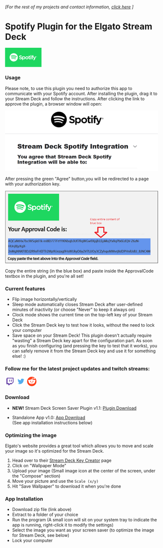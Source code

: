 ###### [For the rest of my projects and contact information, [click here](https://barraider.github.io) ]

# Spotify Plugin for the Elgato Stream Deck
<img src="/images/spotlogo.png" height="63" width="120"/>  

### Usage

Please note, to use this plugin you need to authorize this app to communicate with your Spotify account. After installing the plugin, drag it to your Stream Deck and follow the instructions.
After clicking the link to approve the plugin, a browser window will open:

<img src="/images/spothelp1.png" />  

After pressing the green "Agree" button,you will be redirected to a page with your authorization key. 

<img src="/images/spothelp2.png" />  

Copy the entire string (in the blue box) and paste inside the ApprovalCode textbox in the plugin, and you're all set!

### Current features

- Flip image horizontally/vertically
- Sleep mode automatically closes Stream Deck after user-defined minutes of inactivity (or choose "Never" to keep it always on)
- Clock mode shows the current time on the top-left key of your Stream Deck
- Click the Stream Deck key to test how it looks, without the need to lock your computer
- Save space on your Stream Deck! This plugin doesn't actually require "wasting" a Stream Deck key apart for the configuration part. As soon as you finish configuring (and pressing the key to test that it works), you can safely remove it from the Stream Deck key and use it for something else! :)


### Follow me for the latest project updates and twitch streams:  
<a href="https://www.twitch.tv/barraider/" alt="@BarRaider"><img src="/images/twitch.png" height="32" width="32"/></a> 
<a href="https://twitter.com/realBarRaider" alt="@realBarRaider"><img src="/images/brtwit.png" height="32" width="32"/></a> 
<a href="https://www.reddit.com/user/BarRaider" alt="@BarRaider"><img src="/images/brred.png" height="32" width="32"/></a> 

### Download

* **NEW!** Stream Deck Screen Saver Plugin v1.1: [Plugin Download](https://github.com/BarRaider/barraider.github.io/raw/master/utils/com.barraider.sdscreensaver.streamDeckPlugin)

* Standalone App v1.0: [App Download](https://github.com/BarRaider/barraider.github.io/raw/master/utils/SDScreenSaver-v1.0.zip)	  
(See app installation instructions below)

### Optimizing the image

Elgato's website provides a great tool which allows you to move and scale your image so it's optimized for the Stream Deck.
1. Head over to their [Stream Deck Key Creator](https://www.elgato.com/en/gaming/keycreator) page
2. Click on "Wallpaper Mode"
3. Upload your image (Small image icon at the center of the screen, under the "Compose" section)
4. Move your picture and use the `Scale (x/y)`
5. Hit "Save Wallpaper" to download it when you're done

### App Installation

- Download zip file (link above)
- Extract to a folder of your choice
- Run the program (A small icon will sit on your system tray to indicate the app is running, right-click it to modify the settings)
- Select the image you want as your screen saver (to optimize the image for Stream Deck, see below)
- Lock your computer

